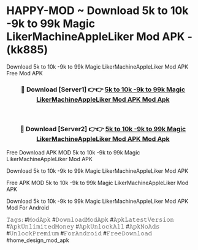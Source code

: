# HAPPY-MOD ~ Download 5k to 10k -9k to 99k Magic LikerMachineAppleLiker Mod APK - (kk885)
Download 5k to 10k -9k to 99k Magic LikerMachineAppleLiker Mod APK Free Mod APK

<div align="center">
<h3>🔴 Download [Server1] 👉👉 <a href="https://apk-comot.site?title=5k_to_10k_-9k_to_99k_Magic_LikerMachineAppleLiker_Mod_APK">5k to 10k -9k to 99k Magic LikerMachineAppleLiker Mod APK Mod Apk</a></h3><br>

<h3>🔴 Download [Server2] 👉👉 <a href="https://apk-comot.site?title=5k_to_10k_-9k_to_99k_Magic_LikerMachineAppleLiker_Mod_APK">5k to 10k -9k to 99k Magic LikerMachineAppleLiker Mod APK Mod Apk</a></h3>
</div>


Free Download APK MOD 5k to 10k -9k to 99k Magic LikerMachineAppleLiker Mod APK

Download 5k to 10k -9k to 99k Magic LikerMachineAppleLiker Mod APK 

Free APK MOD 5k to 10k -9k to 99k Magic LikerMachineAppleLiker Mod APK 

Download 5k to 10k -9k to 99k Magic LikerMachineAppleLiker Mod APK Mod For Android

𝚃𝚊𝚐𝚜: #𝙼𝚘𝚍𝙰𝚙𝚔 #𝙳𝚘𝚠𝚗𝚕𝚘𝚊𝚍𝙼𝚘𝚍𝙰𝚙𝚔 #𝙰𝚙𝚔𝙻𝚊𝚝𝚎𝚜𝚝𝚅𝚎𝚛𝚜𝚒𝚘𝚗 #𝙰𝚙𝚔𝚄𝚗𝚕𝚒𝚖𝚒𝚝𝚎𝚍𝙼𝚘𝚗𝚎𝚢 #𝙰𝚙𝚔𝚄𝚗𝚕𝚘𝚌𝚔𝙰𝚕𝚕 #𝙰𝚙𝚔𝙽𝚘𝙰𝚍𝚜 #𝚄𝚗𝚕𝚘𝚌𝚔𝙿𝚛𝚎𝚖𝚒𝚞𝚖 #𝙵𝚘𝚛𝙰𝚗𝚍𝚛𝚘𝚒𝚍 #𝙵𝚛𝚎𝚎𝙳𝚘𝚠𝚗𝚕𝚘𝚊𝚍 #home_design_mod_apk